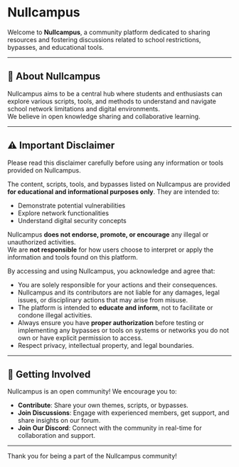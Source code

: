 # Nullcampus

Welcome to **Nullcampus**, a community platform dedicated to sharing resources and fostering discussions related to school restrictions, bypasses, and educational tools.

---

## 🧭 About Nullcampus

Nullcampus aims to be a central hub where students and enthusiasts can explore various scripts, tools, and methods to understand and navigate school network limitations and digital environments.  
We believe in open knowledge sharing and collaborative learning.

---

## ⚠️ Important Disclaimer

Please read this disclaimer carefully before using any information or tools provided on Nullcampus.

The content, scripts, tools, and bypasses listed on Nullcampus are provided **for educational and informational purposes only**. They are intended to:

- Demonstrate potential vulnerabilities
- Explore network functionalities
- Understand digital security concepts

Nullcampus **does not endorse, promote, or encourage** any illegal or unauthorized activities.  
We are **not responsible** for how users choose to interpret or apply the information and tools found on this platform.

By accessing and using Nullcampus, you acknowledge and agree that:

- You are solely responsible for your actions and their consequences.
- Nullcampus and its contributors are not liable for any damages, legal issues, or disciplinary actions that may arise from misuse.
- The platform is intended to **educate and inform**, not to facilitate or condone illegal activities.
- Always ensure you have **proper authorization** before testing or implementing any bypasses or tools on systems or networks you do not own or have explicit permission to access.
- Respect privacy, intellectual property, and legal boundaries.

---

## 🤝 Getting Involved

Nullcampus is an open community! We encourage you to:

- **Contribute**: Share your own themes, scripts, or bypasses.
- **Join Discussions**: Engage with experienced members, get support, and share insights on our forum.
- **Join Our Discord**: Connect with the community in real-time for collaboration and support.

---

Thank you for being a part of the Nullcampus community!
